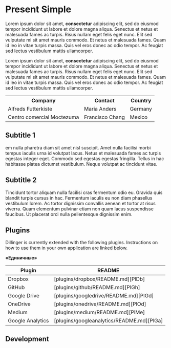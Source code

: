 # Present Simple

Lorem ipsum dolor sit amet, **consectetur** adipiscing elit, sed do eiusmod tempor incididunt ut labore et dolore magna aliqua. Senectus et netus et malesuada fames ac turpis.
Risus nullam eget felis eget nunc. Elit sed vulputate mi sit amet mauris commodo. Et netus et malesuada fames.
Quam id leo in vitae turpis massa. Quis vel eros donec ac odio tempor. Ac feugiat sed lectus vestibulum mattis ullamcorper.

<p dir="auto">Lorem ipsum dolor sit amet, <strong>consectetur</strong> adipiscing elit, sed do eiusmod tempor incididunt ut labore et dolore magna aliqua. Senectus et netus et malesuada fames ac turpis.
Risus nullam eget felis eget nunc. Elit sed vulputate mi sit amet mauris commodo. Et netus et malesuada fames.
Quam id leo in vitae turpis massa. Quis vel eros donec ac odio tempor. Ac feugiat sed lectus vestibulum mattis ullamcorper.</p>

<table>
  <tr>
    <th>Company</th>
    <th>Contact</th>
    <th>Country</th>
  </tr>
  <tr>
    <td>Alfreds Futterkiste</td>
    <td>Maria Anders</td>
    <td>Germany</td>
  </tr>
  <tr>
    <td>Centro comercial Moctezuma</td>
    <td>Francisco Chang</td>
    <td>Mexico</td>
  </tr>
</table>

## Subtitle 1

em nulla pharetra diam sit amet nisl suscipit. Amet nulla facilisi morbi tempus iaculis urna id volutpat lacus. Netus et malesuada fames ac turpis egestas integer eget. Commodo sed egestas egestas fringilla.
Tellus in hac habitasse platea dictumst vestibulum. Neque volutpat ac tincidunt vitae.

## Subtitle 2

Tincidunt tortor aliquam nulla facilisi cras fermentum odio eu. Gravida quis blandit turpis cursus in hac. Fermentum iaculis eu non diam phasellus vestibulum lorem.
Ac tortor dignissim convallis aenean et tortor at risus viverra.
Quam elementum pulvinar etiam non quam lacus suspendisse faucibus. Ut placerat orci nulla pellentesque dignissim enim.

## Plugins

Dillinger is currently extended with the following plugins.
Instructions on how to use them in your own application are linked below.

<b>«Единичные»</b>


| Plugin | README |
| ------ | ------ |
| Dropbox | [plugins/dropbox/README.md][PlDb] |
| GitHub | [plugins/github/README.md][PlGh] |
| Google Drive | [plugins/googledrive/README.md][PlGd] |
| OneDrive | [plugins/onedrive/README.md][PlOd] |
| Medium | [plugins/medium/README.md][PlMe] |
| Google Analytics | [plugins/googleanalytics/README.md][PlGa] |


## Development
